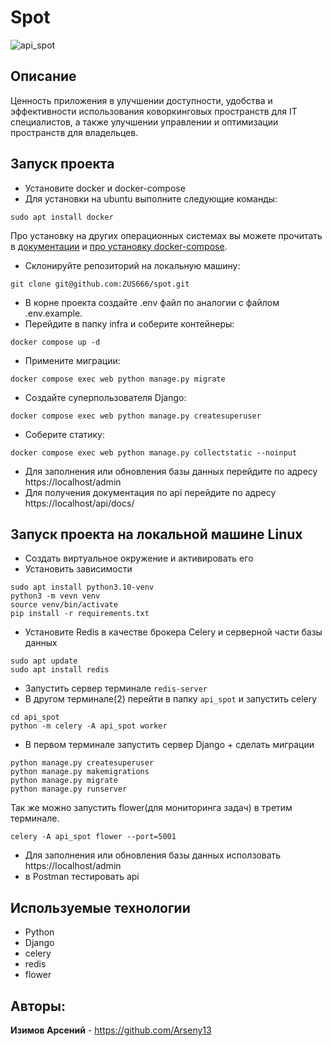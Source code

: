 # Spot

![api_spot](https://github.com/ZUS666/spot/actions/workflows/api_spot.yml/badge.svg)

## Описание

Ценность приложения в  улучшении доступности, удобства и эффективности использования коворкинговых пространств для IT специалистов, а также улучшении управлении и оптимизации пространств для владельцев.

## Запуск проекта
* Установите docker и docker-compose
* Для установки на ubuntu выполните следующие команды:
```
sudo apt install docker
```
Про установку на других операционных системах вы можете прочитать в [документации](https://docs.docker.com/engine/install/) и [про установку docker-compose](https://docs.docker.com/compose/install/).

* Склонируйте репозиторий на локальную машину:
```
git clone git@github.com:ZUS666/spot.git
```
* В корне проекта создайте .env файл по аналогии с файлом .env.example.
* Перейдите в папку infra и соберите контейнеры:
```
docker compose up -d
```
* Примените миграции:
```
docker compose exec web python manage.py migrate
```
* Создайте суперпользователя Django:
```
docker compose exec web python manage.py createsuperuser
```
* Соберите статику:
```
docker compose exec web python manage.py collectstatic --noinput
```

* Для заполнения или обновления базы данных перейдите по адресу https://localhost/admin
* Для получения документация по api перейдите по адресу https://localhost/api/docs/


## Запуск проекта на локальной машине Linux

* Создать виртуальное окружение и активировать его
* Установить зависимости 
```
sudo apt install python3.10-venv
python3 -m vevn venv
source venv/bin/activate
pip install -r requirements.txt
```

* Установите Redis в качестве брокера Celery и серверной части базы данных
```
sudo apt update
sudo apt install redis
```
* Запустить сервер терминале `redis-server`
* В другом терминале(2) перейти в папку `api_spot` и запустить celery
```
cd api_spot
python -m celery -A api_spot worker
```
* В первом терминале запустить сервер Django + cделать миграции
```
python manage.py createsuperuser
python manage.py makemigrations
python manage.py migrate
python manage.py runserver
```

Так же можно запустить flower(для мониторинга задач) в третим терминале.
```
celery -A api_spot flower --port=5001
```

* Для заполнения или обновления базы данных исползовать https://localhost/admin 
* в Postman тестировать api


## Используемые технологии

- Python
- Django
- celery
- redis
- flower

## Авторы:

**Изимов Арсений**  - https://github.com/Arseny13
